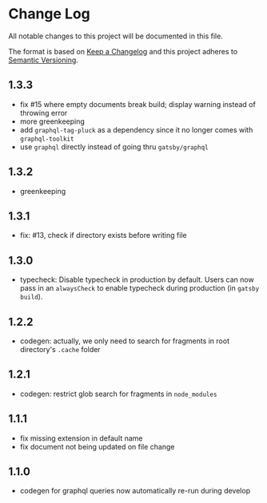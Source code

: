 # Change Log

All notable changes to this project will be documented in this file.

The format is based on [Keep a Changelog](http://keepachangelog.com/) and this project adheres to [Semantic Versioning](http://semver.org/).

## 1.3.3
- fix #15 where empty documents break build; display warning instead of throwing error
- more greenkeeping
- add `graphql-tag-pluck` as a dependency since it no longer comes with `graphql-toolkit`
- use `graphql` directly instead of going thru `gatsby/graphql`

## 1.3.2
- greenkeeping

## 1.3.1
- fix: #13, check if directory exists before writing file

## 1.3.0
- typecheck: Disable typecheck in production by default. Users can now pass in an `alwaysCheck` to enable typecheck during production (in `gatsby build`).

## 1.2.2
- codegen: actually, we only need to search for fragments in root directory's `.cache` folder

## 1.2.1
- codegen: restrict glob search for fragments in `node_modules`

## 1.1.1
- fix missing extension in default name
- fix document not being updated on file change

## 1.1.0
- codegen for graphql queries now automatically re-run during develop
